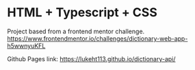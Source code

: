 # HTML + Typescript + CSS

Project based from a frontend mentor challenge.
https://www.frontendmentor.io/challenges/dictionary-web-app-h5wwnyuKFL

Github Pages link: https://lukeht113.github.io/dictionary-api/